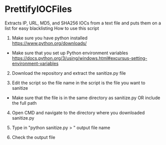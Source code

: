 # PrettifyIOCFiles
Extracts IP, URL, MD5, and SHA256 IOCs from a text file and puts them on a list for easy blacklisting
How to use this script
1. Make sure you have python installed
  https://www.python.org/downloads/
  * Make sure that you set up Python environment variables
    https://docs.python.org/3/using/windows.html#excursus-setting-environment-variables
    
2. Download the repository and extract the sanitize.py file

3. Edit the script so the file name in the script is the file you want to sanitize 
  * Make sure that the file is in the same directory as sanitize.py OR include the full path 
  
4. Open CMD and navigate to the directory where you downloaded sanitize.py 

5. Type in "python sanitize.py > " output file name

6. Check the output file
